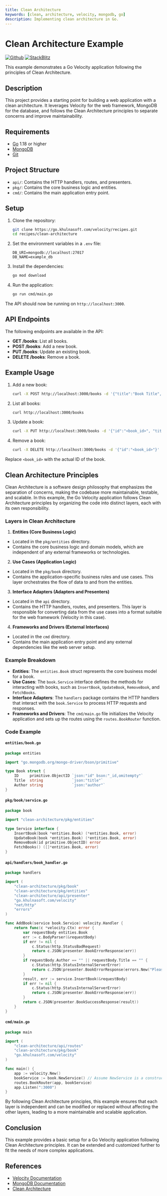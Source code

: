 ```yaml
---
title: Clean Architecture
keywords: [clean, architecture, velocity, mongodb, go]
description: Implementing clean architecture in Go.
---
```


# Clean Architecture Example

[![Github](https://img.shields.io/static/v1?label=&message=Github&color=2ea44f&style=for-the-badge&logo=github)](https://go.khulnasoft.com/velocity/recipes/tree/master/clean-architecture) [![StackBlitz](https://img.shields.io/static/v1?label=&message=StackBlitz&color=2ea44f&style=for-the-badge&logo=StackBlitz)](https://stackblitz.com/github/khulnasoft/recipes/tree/master/clean-architecture)

This example demonstrates a Go Velocity application following the principles of Clean Architecture.

## Description

This project provides a starting point for building a web application with a clean architecture. It leverages Velocity for the web framework, MongoDB for the database, and follows the Clean Architecture principles to separate concerns and improve maintainability.

## Requirements

- [Go](https://golang.org/dl/) 1.18 or higher
- [MongoDB](https://www.mongodb.com/try/download/community)
- [Git](https://git-scm.com/downloads)

## Project Structure

- `api/`: Contains the HTTP handlers, routes, and presenters.
- `pkg/`: Contains the core business logic and entities.
- `cmd/`: Contains the main application entry point.

## Setup

1. Clone the repository:
    ```bash
    git clone https://go.khulnasoft.com/velocity/recipes.git
    cd recipes/clean-architecture
    ```

2. Set the environment variables in a `.env` file:
    ```env
    DB_URI=mongodb://localhost:27017
    DB_NAME=example_db
    ```

3. Install the dependencies:
    ```bash
    go mod download
    ```

4. Run the application:
    ```bash
    go run cmd/main.go
    ```

The API should now be running on `http://localhost:3000`.

## API Endpoints

The following endpoints are available in the API:

- **GET /books**: List all books.
- **POST /books**: Add a new book.
- **PUT /books**: Update an existing book.
- **DELETE /books**: Remove a book.

## Example Usage

1. Add a new book:
    ```bash
    curl -X POST http://localhost:3000/books -d '{"title":"Book Title", "author":"Author Name"}' -H "Content-Type: application/json"
    ```

2. List all books:
    ```bash
    curl http://localhost:3000/books
    ```

3. Update a book:
    ```bash
    curl -X PUT http://localhost:3000/books -d '{"id":"<book_id>", "title":"Updated Title", "author":"Updated Author"}' -H "Content-Type: application/json"
    ```

4. Remove a book:
    ```bash
    curl -X DELETE http://localhost:3000/books -d '{"id":"<book_id>"}' -H "Content-Type: application/json"
    ```

Replace `<book_id>` with the actual ID of the book.

## Clean Architecture Principles

Clean Architecture is a software design philosophy that emphasizes the separation of concerns, making the codebase more maintainable, testable, and scalable. In this example, the Go Velocity application follows Clean Architecture principles by organizing the code into distinct layers, each with its own responsibility.

### Layers in Clean Architecture

1. **Entities (Core Business Logic)**
  - Located in the `pkg/entities` directory.
  - Contains the core business logic and domain models, which are independent of any external frameworks or technologies.

2. **Use Cases (Application Logic)**
  - Located in the `pkg/book` directory.
  - Contains the application-specific business rules and use cases. This layer orchestrates the flow of data to and from the entities.

3. **Interface Adapters (Adapters and Presenters)**
  - Located in the `api` directory.
  - Contains the HTTP handlers, routes, and presenters. This layer is responsible for converting data from the use cases into a format suitable for the web framework (Velocity in this case).

4. **Frameworks and Drivers (External Interfaces)**
  - Located in the `cmd` directory.
  - Contains the main application entry point and any external dependencies like the web server setup.

### Example Breakdown

- **Entities**: The `entities.Book` struct represents the core business model for a book.
- **Use Cases**: The `book.Service` interface defines the methods for interacting with books, such as `InsertBook`, `UpdateBook`, `RemoveBook`, and `FetchBooks`.
- **Interface Adapters**: The `handlers` package contains the HTTP handlers that interact with the `book.Service` to process HTTP requests and responses.
- **Frameworks and Drivers**: The `cmd/main.go` file initializes the Velocity application and sets up the routes using the `routes.BookRouter` function.

### Code Example

#### `entities/book.go`
```go
package entities

import "go.mongodb.org/mongo-driver/bson/primitive"

type Book struct {
    ID     primitive.ObjectID `json:"id" bson:"_id,omitempty"`
    Title  string             `json:"title"`
    Author string             `json:"author"`
}
```

#### `pkg/book/service.go`
```go
package book

import "clean-architecture/pkg/entities"

type Service interface {
    InsertBook(book *entities.Book) (*entities.Book, error)
    UpdateBook(book *entities.Book) (*entities.Book, error)
    RemoveBook(id primitive.ObjectID) error
    FetchBooks() ([]*entities.Book, error)
}
```

#### `api/handlers/book_handler.go`
```go
package handlers

import (
    "clean-architecture/pkg/book"
    "clean-architecture/pkg/entities"
    "clean-architecture/api/presenter"
    "go.khulnasoft.com/velocity"
    "net/http"
    "errors"
)

func AddBook(service book.Service) velocity.Handler {
    return func(c *velocity.Ctx) error {
        var requestBody entities.Book
        err := c.BodyParser(&requestBody)
        if err != nil {
            c.Status(http.StatusBadRequest)
            return c.JSON(presenter.BookErrorResponse(err))
        }
        if requestBody.Author == "" || requestBody.Title == "" {
            c.Status(http.StatusInternalServerError)
            return c.JSON(presenter.BookErrorResponse(errors.New("Please specify title and author")))
        }
        result, err := service.InsertBook(&requestBody)
        if err != nil {
            c.Status(http.StatusInternalServerError)
            return c.JSON(presenter.BookErrorResponse(err))
        }
        return c.JSON(presenter.BookSuccessResponse(result))
    }
}
```

#### `cmd/main.go`
```go
package main

import (
    "clean-architecture/api/routes"
    "clean-architecture/pkg/book"
    "go.khulnasoft.com/velocity"
)

func main() {
    app := velocity.New()
    bookService := book.NewService() // Assume NewService is a constructor for the book service
    routes.BookRouter(app, bookService)
    app.Listen(":3000")
}
```

By following Clean Architecture principles, this example ensures that each layer is independent and can be modified or replaced without affecting the other layers, leading to a more maintainable and scalable application.

## Conclusion

This example provides a basic setup for a Go Velocity application following Clean Architecture principles. It can be extended and customized further to fit the needs of more complex applications.

## References

- [Velocity Documentation](https://docs.khulnasoft.io)
- [MongoDB Documentation](https://docs.mongodb.com/)
- [Clean Architecture](https://8thlight.com/blog/uncle-bob/2012/08/13/the-clean-architecture.html)
